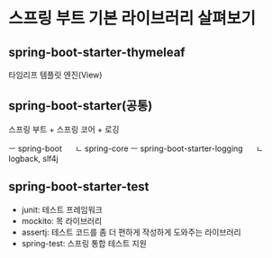 # 스프링 부트 기본 라이브러리 살펴보기

## spring-boot-starter-thymeleaf

타임리프 템플릿 엔진(View)

## spring-boot-starter(공통)

스프링 부트 + 스프링 코어 + 로깅

ㅡ spring-boot
&nbsp;&nbsp;&nbsp;&nbsp;&nbsp;ㄴ spring-core
ㅡ spring-boot-starter-logging
&nbsp;&nbsp;&nbsp;&nbsp;&nbsp;ㄴ logback, slf4j

## spring-boot-starter-test

- junit: 테스트 프레임워크
- mockito: 목 라이브러리
- assertj: 테스트 코드를 좀 더 편하게 작성하게 도와주는 라이브러리
- spring-test: 스프링 통합 테스트 지원

